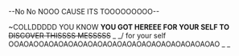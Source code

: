 --No No NOOO CAUSE ITS TOOOOOOOOO--


~COLLDDDDD YOU KNOW **YOU GOT HEREEE FOR YOUR SELF TO** ~~DISCOVER THISSSS MESSSSS~~ _ _/ for your self OOAOAOOAOAOAOAOAOAOAOAOAOAOAOAOAOAOAOAOAOAO \_ _

